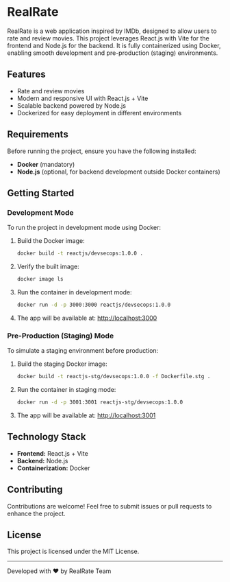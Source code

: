 # RealRate

RealRate is a web application inspired by IMDb, designed to allow users to rate and review movies. This project leverages React.js with Vite for the frontend and Node.js for the backend. It is fully containerized using Docker, enabling smooth development and pre-production (staging) environments.

## Features
- Rate and review movies
- Modern and responsive UI with React.js + Vite
- Scalable backend powered by Node.js
- Dockerized for easy deployment in different environments

## Requirements
Before running the project, ensure you have the following installed:

- **Docker** (mandatory)
- **Node.js** (optional, for backend development outside Docker containers)

## Getting Started

### Development Mode
To run the project in development mode using Docker:

1. Build the Docker image:
   ```bash
   docker build -t reactjs/devsecops:1.0.0 .
   ```
2. Verify the built image:
   ```bash
   docker image ls
   ```
3. Run the container in development mode:
   ```bash
   docker run -d -p 3000:3000 reactjs/devsecops:1.0.0
   ```
4. The app will be available at: [http://localhost:3000](http://localhost:3000)

### Pre-Production (Staging) Mode
To simulate a staging environment before production:

1. Build the staging Docker image:
   ```bash
   docker build -t reactjs-stg/devsecops:1.0.0 -f Dockerfile.stg .
   ```
2. Run the container in staging mode:
   ```bash
   docker run -d -p 3001:3001 reactjs-stg/devsecops:1.0.0
   ```
3. The app will be available at: [http://localhost:3001](http://localhost:3001)

## Technology Stack
- **Frontend:** React.js + Vite
- **Backend:** Node.js
- **Containerization:** Docker

## Contributing
Contributions are welcome! Feel free to submit issues or pull requests to enhance the project.

## License
This project is licensed under the MIT License.

---

Developed with ❤️ by RealRate Team
